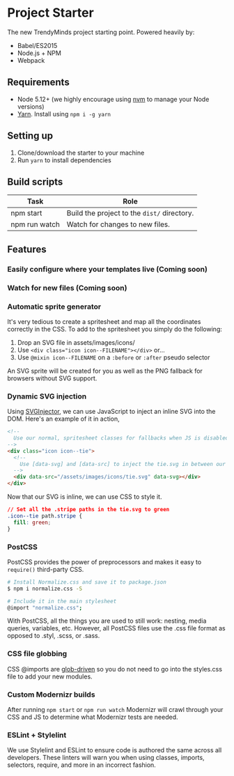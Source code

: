 # Project Starter
The new TrendyMinds project starting point. Powered heavily by:

* Babel/ES2015
* Node.js + NPM
* Webpack

## Requirements
* Node 5.12+ (we highly encourage using [nvm](https://github.com/creationix/nvm) to manage your Node versions)
* [Yarn](https://yarnpkg.com/). Install using `npm i -g yarn`

## Setting up
1. Clone/download the starter to your machine
2. Run `yarn` to install dependencies

## Build scripts
| Task          | Role                                              |
|---------------|---------------------------------------------------|
| npm start     | Build the project to the `dist/` directory.       |
| npm run watch | Watch for changes to new files.                   |

## Features

### Easily configure where your templates live (Coming soon)

### Watch for new files (Coming soon)

### Automatic sprite generator
It's very tedious to create a spritesheet and map all the coordinates correctly in the CSS. To add to the spritesheet you simply do the following:

1. Drop an SVG file in assets/images/icons/
2. Use `<div class="icon icon--FILENAME"></div>` or...
2. Use `@mixin icon--FILENAME` on a `:before` or `:after` pseudo selector

An SVG sprite will be created for you as well as the PNG fallback for browsers without SVG support.

### Dynamic SVG injection
Using [SVGInjector](https://github.com/iconic/SVGInjector), we can use JavaScript to inject an inline SVG into the DOM. Here's an example of it in action,

```html
<!--
  Use our normal, spritesheet classes for fallbacks when JS is disabled or too slow
-->
<div class="icon icon--tie">
  <!--
    Use [data-svg] and [data-src] to inject the tie.svg in between our .icon div.
  -->
  <div data-src="/assets/images/icons/tie.svg" data-svg></div>
</div>
```

Now that our SVG is inline, we can use CSS to style it.

```css
// Set all the .stripe paths in the tie.svg to green
.icon--tie path.stripe {
  fill: green;
}
```

### PostCSS
PostCSS provides the power of preprocessors and makes it easy to `require()` third-party CSS.

```sh
# Install Normalize.css and save it to package.json
$ npm i normalize.css -S

# Include it in the main stylesheet
@import "normalize.css";
```

With PostCSS, all the things you are used to still work: nesting, media queries, variables, etc. However, all PostCSS files use the .css file format as opposed to .styl, .scss, or .sass.

### CSS file globbing
CSS @imports are [glob-driven](https://camo.githubusercontent.com/d0cccd8d3b074fd523d8de7d126994b6f87b718a/687474703a2f2f692e696d6775722e636f6d2f37766a4f326d462e676966) so you do not need to go into the styles.css file to add your new modules.

### Custom Modernizr builds
After running `npm start` or `npm run watch` Modernizr will crawl through your CSS and JS to determine what Modernizr tests are needed.

### ESLint + Stylelint
We use Stylelint and ESLint to ensure code is authored the same across all developers. These linters will warn you when using classes, imports, selectors, require, and more in an incorrect fashion.
